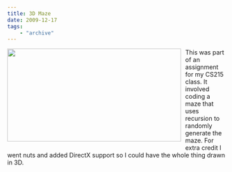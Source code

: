 ```yaml
---
title: 3D Maze
date: 2009-12-17
tags: 
    - "archive"
---
```

<a onblur="try {parent.deselectBloggerImageGracefully();} catch(e) {}" href="http://3.bp.blogspot.com/_zdYMSK7YuAA/Syrw5mqwi3I/AAAAAAAAFS0/kFw2cnpLnsA/s1600-h/Mazes.JPG"><img id="BLOGGER_PHOTO_ID_5416406374289542002" style="margin: 0pt 10px 10px 0pt; float: left; cursor: pointer; width: 400px; height: 215px;" src="http://3.bp.blogspot.com/_zdYMSK7YuAA/Syrw5mqwi3I/AAAAAAAAFS0/kFw2cnpLnsA/s400/Mazes.JPG" alt="" border="0" /></a>This was part of an assignment for my CS215 class. It involved coding a maze that uses recursion to randomly generate the maze. For extra credit I went nuts and added DirectX support so I could have the whole thing drawn in 3D.

&nbsp;
